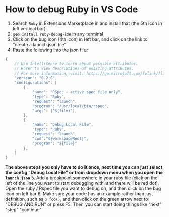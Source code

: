 # How to debug Ruby in VS Code

 1. Search `Ruby` in Extensions Marketplace in and install that (the 5th icon in left vertical bar)
 2. `gem install ruby-debug-ide` in any terminal
 3. Click on the bug icon (4th icon) in left bar, and click on the link to "create a launch.json file"
 4. Paste the following into the json file:
```java
{
    // Use IntelliSense to learn about possible attributes.
    // Hover to view descriptions of existing attributes.
    // For more information, visit: https://go.microsoft.com/fwlink/?linkid=830387
    "version": "0.2.0",
    "configurations": [
        {
            "name": "RSpec - active spec file only",
            "type": "Ruby",
            "request": "launch",
            "program": "/usr/local/bin/rspec",
            "args": ["${file}"],
        },
        {
            "name": "Debug Local File",
            "type": "Ruby",
            "request": "launch",
            "cwd":"${workspaceRoot}",
            "program": "${file}"
        },
    ]
}
```

**The above steps you only have to do it once, next time you can just select the config "Debug Local File" or  from dropdown menu when you open the `launch.json`**
5. Add a breakpoint somewhere in your ruby file (click on the left of the line you want to start debugging with, and there will be red dot), Open the ruby / Rspec file you want to debug on, and then click on the bug icon on left bar
6. Make sure your code has an example rather than just definition, such as `p foo()`, and then click on the green arrow next to "DEBUG AND RUN" or press F5. Then you can start doing things like "next" "step" "continue"




